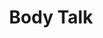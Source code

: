 ---
ee_id: '2212'
site: '1'
type: '2'
long_id: 2011-138 Body Talk
url: 2011-138-body-talk
title: Body Talk
year: '2011'
medium: Scented press release
commission:
dims: Variable
pitch: "​Press release sprayed with Lynx body spray. "
ps:
live_url:
related:
youtube:
imgs: body-talk-2011-138-install-database-dv.jpg,body-talk-2011-138-detail-1-database-scan.jpg,body-talk-2011-138-detail-1-database-scan_1.jpg,body-talk-2011-138-detail-2-database-scan.jpg,body-talk-2011-138-detail-3-database-scan.jpg
subheading:
display_year: '2011'
download:
add_credit:
add_credits:
related_code:
layout: things-i-made
---